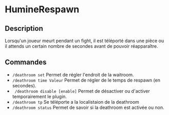 # HumineRespawn

## Description

Lorsqu'un joueur meurt pendant un fight, il est téléporté dans une pièce ou il attends un certain nombre de secondes avant de pouvoir réapparaître.

## Commandes

* ``` /deathroom set ``` Permet de régler l'endroit de la waitroom.
* ``` /deathroom time Valeur ``` Permet de régler de le temps de respawn (en secondes). 
* ``` /deathroom disable [enable]``` Permet de désactiver ou d'activer temporairement le plugin.
* ``` /deathroom tp ``` Se téléporte a la localistaion de la deathroom
* ``` /deathroom status ``` Permet de savoir si la deathroom est activée ou non.
